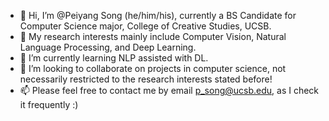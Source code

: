 - 👋 Hi, I’m @Peiyang Song (he/him/his), currently a BS Candidate for Computer Science major, College of Creative Studies, UCSB.
- 👀 My research interests mainly include Computer Vision, Natural Language Processing, and Deep Learning.
- 🌱 I’m currently learning NLP assisted with DL.
- 💞️ I’m looking to collaborate on projects in computer science, not necessarily restricted to the research interests stated before! 
- 📫 Please feel free to contact me by email p_song@ucsb.edu, as I check it frequently :)

<!---
Peiyang-Song/Peiyang-Song is a ✨ special ✨ repository because its `README.md` (this file) appears on your GitHub profile.
You can click the Preview link to take a look at your changes.
--->
